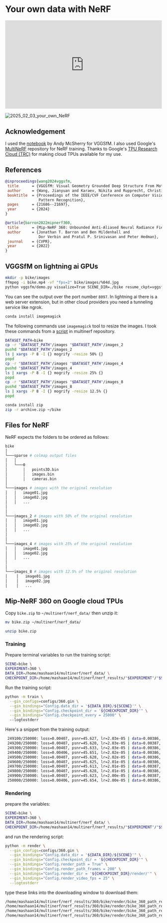 # Your own data with NeRF

<div style="position: relative; padding-bottom: 56.25%; height: 0; overflow: hidden;">
  <iframe style="position: absolute; top: 0; left: 0; width: 100%; height: 100%;" src="https://www.youtube.com/embed/6RNE155c7iA" frameborder="0" allowfullscreen></iframe>
</div>

![2025_02_03_your_own_NeRF](https://github.com/user-attachments/assets/e6385c40-ca3d-4059-9c0f-2ccfaf0db44f)

## Acknowledgement
I used the [notebook](https://lightning.ai/lightning-ai/studios/structure-from-motion-with-meta-s-vgg-sfm?view=public&section=featured) by Andy McSherry for VGGSfM. I also used Google's [MultiNeRF](https://github.com/google-research/multinerf/tree/main) repository for NeRF training. Thanks to Google's [TPU Research Cloud (TRC)](https://sites.research.google/trc/about/) for making cloud TPUs available for my use.

## References

```bibtex
@inproceedings{wang2024vggsfm,
 title      = {VGGSfM: Visual Geometry Grounded Deep Structure From Motion},
 author     = {Wang, Jianyuan and Karaev, Nikita and Rupprecht, Christian and Novotny, David},
 booktitle  = {Proceedings of the IEEE/CVF Conference on Computer Vision and 
               Pattern Recognition},
 pages      = {21686--21697},
 year       = {2024}
}
```

```bibtex
@article{barron2022mipnerf360,
 title      = {Mip-NeRF 360: Unbounded Anti-Aliased Neural Radiance Fields},
 author     = {Jonathan T. Barron and Ben Mildenhall and
               Dor Verbin and Pratul P. Srinivasan and Peter Hedman},
 journal    = {CVPR},
 year       = {2022}
}
```

## VGGSfM on lightning ai GPUs
```bash
mkdir -p bike/images
ffmpeg -i bike.mp4 -vf "fps=2" bike/images/%04d.jpg 
python vggsfm/demo.py visualize=True SCENE_DIR=./bike resume_ckpt=vggsfm_v2_0_0.bin
```

You can see the output over the port number `8097`. In lightning ai there is a web server extension, but in other cloud providers you need a tunneling service like ngrok.

```bash
conda install imagemagick
```

The following commands use `imagemagick` tool to resize the images. I took these commands from a [script](https://github.com/google-research/multinerf/blob/main/scripts/local_colmap_and_resize.sh) in multinerf repository.
```bash
DATASET_PATH=bike
cp -r "$DATASET_PATH"/images "$DATASET_PATH"/images_2 
pushd "$DATASET_PATH"/images_2 
ls | xargs -P 8 -I {} mogrify -resize 50% {}
popd
cp -r "$DATASET_PATH"/images "$DATASET_PATH"/images_4
pushd "$DATASET_PATH"/images_4
ls | xargs -P 8 -I {} mogrify -resize 25% {}
popd
cp -r "$DATASET_PATH"/images "$DATASET_PATH"/images_8
pushd "$DATASET_PATH"/images_8
ls | xargs -P 8 -I {} mogrify -resize 12.5% {}
popd
```

```bash
conda install zip
zip -r archive.zip ~/bike
```

## Files for NeRF
NeRF expects the folders to be ordered as follows:

```bash
bike
│
└───sparse # colmap output files
│   │   
│   └───0
│       │   points3D.bin
│       │   images.bin
│       │   cameras.bin
│   
└───images # images with the original resolution
│   │   image01.jpg
│   │   image02.jpg
│   │   ...
│
│
└───images_2 # images with 50% of the original resolution
│   │   image01.jpg
│   │   image02.jpg
│   │   ...
│
│
└───images_4 # images with 25% of the original resolution
│   │   image01.jpg
│   │   image02.jpg
│   │   ...
│
│
└───images_8 # images with 12.5% of the original resolution
│    │   image01.jpg
│    │   image02.jpg
│    │   ...
```

## Mip-NeRF 360 on Google cloud TPUs

Copy `bike.zip` to `~/multinerf/nerf_data/` then unzip it:
```bash
mv bike.zip ~/multinerf/nerf_data/
```

```bash
unzip bike.zip
```

### Training
Prepare terminal variables to run the training script:
```bash
SCENE=bike \
EXPERIMENT=360 \
DATA_DIR=/home/mashaan14/multinerf/nerf_data/ \
CHECKPOINT_DIR=/home/mashaan14/multinerf/nerf_results/"$EXPERIMENT"/"$SCENE"
```

Run the training script:
```bash
python -m train \
  --gin_configs=configs/360.gin \
  --gin_bindings="Config.data_dir = '${DATA_DIR}/${SCENE}'" \
  --gin_bindings="Config.checkpoint_dir = '${CHECKPOINT_DIR}'" \
  --gin_bindings="Config.checkpoint_every = 25000" \  
  --logtostderr
```

Here's a snippet from the training output:
```bash
 249100/250000: loss=0.00407, psnr=45.627, lr=2.03e-05 | data=0.00386, dist=3.0e-05, inte=0.00017, 112785 r/s
 249200/250000: loss=0.00407, psnr=45.620, lr=2.03e-05 | data=0.00387, dist=3.0e-05, inte=0.00017, 112759 r/s
 249300/250000: loss=0.00407, psnr=45.633, lr=2.03e-05 | data=0.00386, dist=3.0e-05, inte=0.00017, 112771 r/s
 249400/250000: loss=0.00406, psnr=45.651, lr=2.02e-05 | data=0.00386, dist=3.0e-05, inte=0.00017, 112305 r/s
 249500/250000: loss=0.00407, psnr=45.628, lr=2.02e-05 | data=0.00386, dist=3.0e-05, inte=0.00017, 112297 r/s
 249600/250000: loss=0.00407, psnr=45.625, lr=2.01e-05 | data=0.00386, dist=3.0e-05, inte=0.00017, 112332 r/s
 249700/250000: loss=0.00407, psnr=45.613, lr=2.01e-05 | data=0.00387, dist=3.0e-05, inte=0.00017, 112350 r/s
 249800/250000: loss=0.00407, psnr=45.628, lr=2.01e-05 | data=0.00386, dist=3.0e-05, inte=0.00017, 112341 r/s
 249900/250000: loss=0.00407, psnr=45.623, lr=2.00e-05 | data=0.00387, dist=3.0e-05, inte=0.00017, 112345 r/s
 250000/250000: loss=0.00406, psnr=45.654, lr=2.00e-05 | data=0.00386, dist=3.0e-05, inte=0.00017, 109458 r/s
```

### Rendering

prepare the variables:
```bash
SCENE=bike \
EXPERIMENT=360 \
DATA_DIR=/home/mashaan14/multinerf/nerf_data/ \
CHECKPOINT_DIR=/home/mashaan14/multinerf/nerf_results/"$EXPERIMENT"/"$SCENE"
```

and run the rendering script:
```bash
python -m render \
  --gin_configs=configs/360.gin \
  --gin_bindings="Config.data_dir = '${DATA_DIR}/${SCENE}'" \
  --gin_bindings="Config.checkpoint_dir = '${CHECKPOINT_DIR}'" \
  --gin_bindings="Config.render_path = True" \
  --gin_bindings="Config.render_path_frames = 200" \
  --gin_bindings="Config.render_dir = '${CHECKPOINT_DIR}/render/'" \
  --gin_bindings="Config.render_video_fps = 25" \
  --logtostderr
```

type these links into the downloading window to download them: 
```bash
/home/mashaan14/multinerf/nerf_results/360/bike/render/bike_360_path_renders_step_250000_color.mp4
/home/mashaan14/multinerf/nerf_results/360/bike/render/bike_360_path_renders_step_250000_acc.mp4
/home/mashaan14/multinerf/nerf_results/360/bike/render/bike_360_path_renders_step_250000_distance_mean.mp4
/home/mashaan14/multinerf/nerf_results/360/bike/render/bike_360_path_renders_step_250000_distance_median.mp4
```
